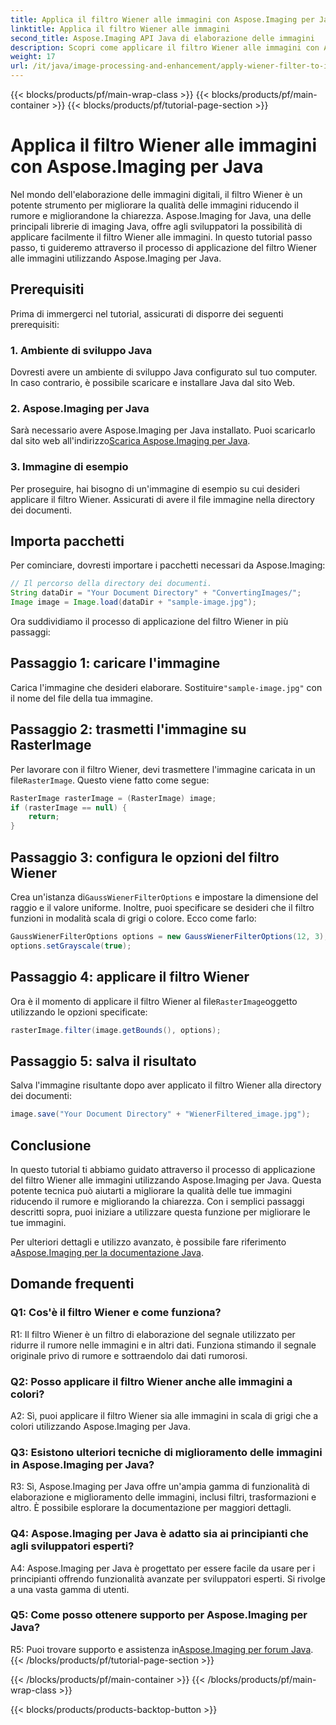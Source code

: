 ```yaml
---
title: Applica il filtro Wiener alle immagini con Aspose.Imaging per Java
linktitle: Applica il filtro Wiener alle immagini
second_title: Aspose.Imaging API Java di elaborazione delle immagini
description: Scopri come applicare il filtro Wiener alle immagini con Aspose.Imaging per Java, migliorando la qualità dell'immagine e riducendo il rumore senza sforzo.
weight: 17
url: /it/java/image-processing-and-enhancement/apply-wiener-filter-to-images/
---
```


{{< blocks/products/pf/main-wrap-class >}}
{{< blocks/products/pf/main-container >}}
{{< blocks/products/pf/tutorial-page-section >}}

# Applica il filtro Wiener alle immagini con Aspose.Imaging per Java


Nel mondo dell'elaborazione delle immagini digitali, il filtro Wiener è un potente strumento per migliorare la qualità delle immagini riducendo il rumore e migliorandone la chiarezza. Aspose.Imaging for Java, una delle principali librerie di imaging Java, offre agli sviluppatori la possibilità di applicare facilmente il filtro Wiener alle immagini. In questo tutorial passo passo, ti guideremo attraverso il processo di applicazione del filtro Wiener alle immagini utilizzando Aspose.Imaging per Java.

## Prerequisiti

Prima di immergerci nel tutorial, assicurati di disporre dei seguenti prerequisiti:

### 1. Ambiente di sviluppo Java

Dovresti avere un ambiente di sviluppo Java configurato sul tuo computer. In caso contrario, è possibile scaricare e installare Java dal sito Web.

### 2. Aspose.Imaging per Java

Sarà necessario avere Aspose.Imaging per Java installato. Puoi scaricarlo dal sito web all'indirizzo[Scarica Aspose.Imaging per Java](https://releases.aspose.com/imaging/java/).

### 3. Immagine di esempio

Per proseguire, hai bisogno di un'immagine di esempio su cui desideri applicare il filtro Wiener. Assicurati di avere il file immagine nella directory dei documenti.

## Importa pacchetti

Per cominciare, dovresti importare i pacchetti necessari da Aspose.Imaging:

```java
// Il percorso della directory dei documenti.
String dataDir = "Your Document Directory" + "ConvertingImages/";
Image image = Image.load(dataDir + "sample-image.jpg");
```

Ora suddividiamo il processo di applicazione del filtro Wiener in più passaggi:

## Passaggio 1: caricare l'immagine

 Carica l'immagine che desideri elaborare. Sostituire`"sample-image.jpg"` con il nome del file della tua immagine.

## Passaggio 2: trasmetti l'immagine su RasterImage

 Per lavorare con il filtro Wiener, devi trasmettere l'immagine caricata in un file`RasterImage`. Questo viene fatto come segue:

```java
RasterImage rasterImage = (RasterImage) image;
if (rasterImage == null) {
    return;
}
```

## Passaggio 3: configura le opzioni del filtro Wiener

 Crea un'istanza di`GaussWienerFilterOptions` e impostare la dimensione del raggio e il valore uniforme. Inoltre, puoi specificare se desideri che il filtro funzioni in modalità scala di grigi o colore. Ecco come farlo:

```java
GaussWienerFilterOptions options = new GaussWienerFilterOptions(12, 3);
options.setGrayscale(true);
```

## Passaggio 4: applicare il filtro Wiener

 Ora è il momento di applicare il filtro Wiener al file`RasterImage`oggetto utilizzando le opzioni specificate:

```java
rasterImage.filter(image.getBounds(), options);
```

## Passaggio 5: salva il risultato

Salva l'immagine risultante dopo aver applicato il filtro Wiener alla directory dei documenti:

```java
image.save("Your Document Directory" + "WienerFiltered_image.jpg");
```

## Conclusione

In questo tutorial ti abbiamo guidato attraverso il processo di applicazione del filtro Wiener alle immagini utilizzando Aspose.Imaging per Java. Questa potente tecnica può aiutarti a migliorare la qualità delle tue immagini riducendo il rumore e migliorando la chiarezza. Con i semplici passaggi descritti sopra, puoi iniziare a utilizzare questa funzione per migliorare le tue immagini.

 Per ulteriori dettagli e utilizzo avanzato, è possibile fare riferimento a[Aspose.Imaging per la documentazione Java](https://reference.aspose.com/imaging/java/).

## Domande frequenti

### Q1: Cos'è il filtro Wiener e come funziona?

R1: Il filtro Wiener è un filtro di elaborazione del segnale utilizzato per ridurre il rumore nelle immagini e in altri dati. Funziona stimando il segnale originale privo di rumore e sottraendolo dai dati rumorosi.

### Q2: Posso applicare il filtro Wiener anche alle immagini a colori?

A2: Sì, puoi applicare il filtro Wiener sia alle immagini in scala di grigi che a colori utilizzando Aspose.Imaging per Java.

### Q3: Esistono ulteriori tecniche di miglioramento delle immagini in Aspose.Imaging per Java?

R3: Sì, Aspose.Imaging per Java offre un'ampia gamma di funzionalità di elaborazione e miglioramento delle immagini, inclusi filtri, trasformazioni e altro. È possibile esplorare la documentazione per maggiori dettagli.

### Q4: Aspose.Imaging per Java è adatto sia ai principianti che agli sviluppatori esperti?

A4: Aspose.Imaging per Java è progettato per essere facile da usare per i principianti offrendo funzionalità avanzate per sviluppatori esperti. Si rivolge a una vasta gamma di utenti.

### Q5: Come posso ottenere supporto per Aspose.Imaging per Java?

 R5: Puoi trovare supporto e assistenza in[Aspose.Imaging per forum Java](https://forum.aspose.com/).
{{< /blocks/products/pf/tutorial-page-section >}}

{{< /blocks/products/pf/main-container >}}
{{< /blocks/products/pf/main-wrap-class >}}

{{< blocks/products/products-backtop-button >}}
